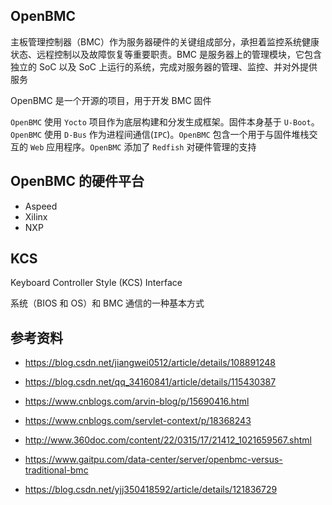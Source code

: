 ## OpenBMC

主板管理控制器（BMC）作为服务器硬件的关键组成部分，承担着监控系统健康状态、远程控制以及故障恢复等重要职责。BMC 是服务器上的管理模块，它包含独立的 SoC 以及 SoC 上运行的系统，完成对服务器的管理、监控、并对外提供服务

OpenBMC 是一个开源的项目，用于开发 BMC 固件

`OpenBMC` 使用 `Yocto` 项目作为底层构建和分发生成框架。固件本身基于 `U-Boot`。`OpenBMC` 使用 `D-Bus` 作为进程间通信(`IPC`)。`OpenBMC` 包含一个用于与固件堆栈交互的 `Web` 应用程序。`OpenBMC` 添加了 `Redfish` 对硬件管理的支持

## OpenBMC  的硬件平台

- Aspeed
- Xilinx
- NXP

## KCS

Keyboard Controller Style (KCS) Interface

系统（BIOS 和 OS）和 BMC 通信的一种基本方式

## 参考资料

- <https://blog.csdn.net/jiangwei0512/article/details/108891248>

- <https://blog.csdn.net/qq_34160841/article/details/115430387>
- <https://www.cnblogs.com/arvin-blog/p/15690416.html>
- <https://www.cnblogs.com/servlet-context/p/18368243>

- <http://www.360doc.com/content/22/0315/17/21412_1021659567.shtml>

- <https://www.gaitpu.com/data-center/server/openbmc-versus-traditional-bmc>

- <https://blog.csdn.net/yjj350418592/article/details/121836729>